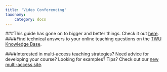 ```yaml
---
title: 'Video Conferencing'
taxonomy:
    category: docs
---
```

###This guide has gone on to bigger and better things. Check it out [here](https://trinitywestern.teamdynamix.com/TDClient/1904/Portal/KB/?CategoryID=23228).
####Find technical answers to your online teaching questions on the [TWU Knowledge Base](https://trinitywestern.teamdynamix.com/TDClient/1904/Portal/KB/?CategoryID=4747).

####Interested in multi-access teaching strategies? Need advice for developing your course? Looking for examples? Tips? Check out our [new multi-access site](https://multi-access.twu.ca).

<!--
This section is a collection of web tools that you may want to use to enhance your classes.

- Zoom
- Microsoft Teams
- MS Stream
- Big Blue Button

Feel free to send an email to elearning@twu.ca to request a tutorial for one of your favourite tools.

#####  Supported services
We support a number of tools, such as Moodle, WordPress, Team, and MS Streams.

There are several other options for faculty who may have already established means of synchronous communication such as Skype, FaceTime, Google Hangouts, Slack, Discord, etc. Our ability to troubleshoot these services may be limited, but please contact us for information. -->
